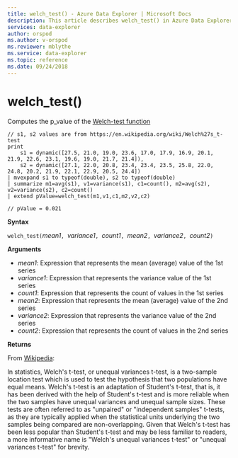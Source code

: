 ```yaml
---
title: welch_test() - Azure Data Explorer | Microsoft Docs
description: This article describes welch_test() in Azure Data Explorer.
services: data-explorer
author: orspod
ms.author: v-orspod
ms.reviewer: mblythe
ms.service: data-explorer
ms.topic: reference
ms.date: 09/24/2018
---
```

# welch_test()

Computes the p_value of the [Welch-test function](https://en.wikipedia.org/wiki/Welch%27s_t-test)

```kusto
// s1, s2 values are from https://en.wikipedia.org/wiki/Welch%27s_t-test
print
    s1 = dynamic([27.5, 21.0, 19.0, 23.6, 17.0, 17.9, 16.9, 20.1, 21.9, 22.6, 23.1, 19.6, 19.0, 21.7, 21.4]),
    s2 = dynamic([27.1, 22.0, 20.8, 23.4, 23.4, 23.5, 25.8, 22.0, 24.8, 20.2, 21.9, 22.1, 22.9, 20.5, 24.4])
| mvexpand s1 to typeof(double), s2 to typeof(double)
| summarize m1=avg(s1), v1=variance(s1), c1=count(), m2=avg(s2), v2=variance(s2), c2=count()
| extend pValue=welch_test(m1,v1,c1,m2,v2,c2)

// pValue = 0.021
```

**Syntax**

`welch_test(`*mean1*`, `*variance1*`, `*count1*`, `*mean2*`, `*variance2*`, `*count2*`)`

**Arguments**

* *mean1*: Expression that represents the mean (average) value of the 1st series
* *variance1*:  Expression that represents the variance value of the 1st series
* *count1*:  Expression that represents the count of values in the 1st series
* *mean2*: Expression that represents the mean (average) value of the 2nd series
* *variance2*:  Expression that represents the variance value of the 2nd series
* *count2*:  Expression that represents the count of values in the 2nd series

**Returns**

From [Wikipedia](https://en.wikipedia.org/wiki/Welch%27s_t-test):

In statistics, Welch's t-test, or unequal variances t-test, is a two-sample location test 
which is used to test the hypothesis that two populations have equal means. Welch's t-test 
is an adaptation of Student's t-test, that is, it has been derived with the help of Student's 
t-test and is more reliable when the two samples have unequal variances and unequal sample
sizes. These tests are often referred to as "unpaired" or "independent samples" t-tests, 
as they are typically applied when the statistical units underlying the two samples
being compared are non-overlapping. Given that Welch's t-test has been less popular than 
Student's t-test and may be less familiar to readers, a more informative name is "Welch's 
unequal variances t-test" or "unequal variances t-test" for brevity.